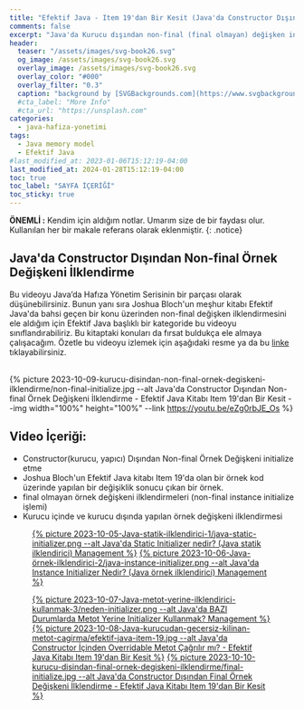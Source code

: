 ```yaml
---
title: "Efektif Java - Item 19'dan Bir Kesit (Java'da Constructor Dışından Non-final Örnek Değişkeni İlklendirme)"
comments: false
excerpt: "Java'da Kurucu dışından non-final (final olmayan) değişken initialize işlemleri nasıl gerçekleşir? Joshua Bloch Efektif Java Kitabındaki bir örnek üzerinde bu durumu el aldım."
header:
  teaser: "/assets/images/svg-book26.svg"
  og_image: /assets/images/svg-book26.svg
  overlay_image: /assets/images/svg-book26.svg
  overlay_color: "#000"
  overlay_filter: "0.3"
  caption: "background by [SVGBackgrounds.com](https://www.svgbackgrounds.com/)"
  #cta_label: "More Info"
  #cta_url: "https://unsplash.com"
categories:
  - java-hafiza-yonetimi
tags:
  - Java memory model
  - Efektif Java
#last_modified_at: 2023-01-06T15:12:19-04:00
last_modified_at: 2024-01-28T15:12:19-04:00
toc: true
toc_label: "SAYFA İÇERİĞİ"
toc_sticky: true
---
```


**ÖNEMLİ :** Kendim için aldığım notlar. Umarım size de bir faydası olur. Kullanılan her bir makale referans olarak eklenmiştir.
{: .notice}

## Java'da Constructor Dışından Non-final Örnek Değişkeni İlklendirme

Bu videoyu Java’da Hafıza Yönetim Serisinin bir parçası olarak düşünebilirsiniz. Bunun yanı sıra Joshua Bloch'un meşhur kitabı Efektif Java'da bahsi geçen bir konu üzerinden non-final değişken ilklendirmesini ele aldığım için Efektif Java başlıklı bir kategoride bu videoyu sınıflandırabiliriz. Bu kitaptaki konuları da fırsat buldukça ele almaya çalışacağım. Özetle bu videoyu izlemek için aşağıdaki resme ya da bu [linke](https://youtu.be/eZg0rbJE_Os) tıklayabilirsiniz.

<br/>{% picture 2023-10-09-kurucu-disindan-non-final-ornek-degiskeni-ilklendirme/non-final-initialize.jpg --alt Java'da Constructor Dışından Non-final Örnek Değişkeni İlklendirme - Efektif Java Kitabı Item 19'dan Bir Kesit --img width="100%" height="100%" --link https://youtu.be/eZg0rbJE_Os %}<br/>

## Video İçeriği:

* Constructor(kurucu, yapıcı) Dışından Non-final Örnek Değişkeni initialize etme
* Joshua Bloch'un Efektif Java kitabı Item 19'da olan bir örnek kod üzerinde yapılan bir değişiklik sonucu çıkan bir örnek.
* final olmayan örnek değişkeni ilklendirmeleri (non-final instance initialize işlemi)
* Kurucu içinde ve kurucu dışında yapılan örnek değişkeni ilklendirmesi

<figure class="half">
  <a href="https://youtu.be/h-MPSkUk414" >{% picture 2023-10-05-Java-statik-ilklendirici-1/java-static-initializer.png --alt Java'da Static Initializer nedir? (Java statik ilklendirici) Management %}</a>
  <a href="https://youtu.be/TNsdmcYCckw" >{% picture 2023-10-06-Java-örnek-ilklendirici-2/java-instance-initializer.png --alt Java'da Instance Initializer Nedir? (Java örnek ilklendirici) Management %}</a>
  <figcaption></figcaption>
</figure>

<figure class="third">
  <a href="https://youtu.be/kJEaDx6dPWk" >{% picture 2023-10-07-Java-metot-yerine-ilklendirici-kullanmak-3/neden-initializer.png --alt Java'da BAZI Durumlarda Metot Yerine Initializer Kullanmak? Management %}</a>
  <a href="https://youtu.be/1jdo_04jHI4" >{% picture 2023-10-08-Java-kurucudan-gecersiz-kilinan-metot-cagirma/efektif-java-item-19.jpg --alt Java'da Constructor İçinden Overridable Metot Çağrılır mı? - Efektif Java Kitabı Item 19'dan Bir Kesit %}</a>
  <a href="https://www.youtube.com/watch?v=5LH2bZdnYE4" >{% picture 2023-10-10-kurucu-disindan-final-ornek-degiskeni-ilklendirme/final-initialize.jpg --alt Java'da Constructor Dışından Final Örnek Değişkeni İlklendirme - Efektif Java Kitabı Item 19'dan Bir Kesit %}</a>
  <figcaption></figcaption>
</figure>

